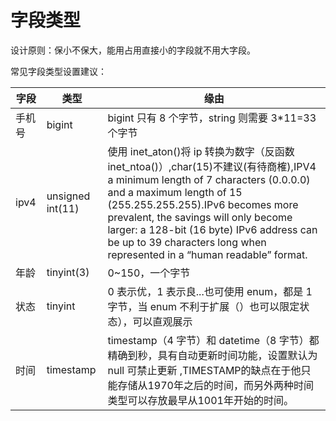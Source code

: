 # 字段类型

设计原则：保小不保大，能用占用直接小的字段就不用大字段。

常见字段类型设置建议：

| 字段   | 类型             | 缘由                                                                                                                                                                                                                                                                                                                                                           |
| ------ | ---------------- | -------------------------------------------------------------------------------------------------------------------------------------------------------------------------------------------------------------------------------------------------------------------------------------------------------------------------------------------------------------- |
| 手机号 | bigint           | bigint 只有 8 个字节，string 则需要 3\*11=33 个字节                                                                                                                                                                                                                                                                                                            |
| ipv4   | unsigned int(11) | 使用 inet_aton()将 ip 转换为数字（反函数 inet_ntoa()）,char(15)不建议(有待商榷),IPV4 a minimum length of 7 characters (0.0.0.0) and a maximum length of 15 (255.255.255.255).IPv6 becomes more prevalent, the savings will only become larger: a 128-bit (16 byte) IPv6 address can be up to 39 characters long when represented in a “human readable” format. |
| 年龄   | tinyint(3)       | 0~150，一个字节                                                                                                                                                                                                                                                                                                                                                |
| 状态   | tinyint          | 0 表示优，1 表示良...也可使用 enum，都是 1 字节，当 enum 不利于扩展（）也可以限定状态），可以直观展示                                                                                                                                                                                                                                                          |
| 时间   | timestamp        | timestamp（4 字节）和 datetime（8 字节）都精确到秒，具有自动更新时间功能，设置默认为 null 可禁止更新 ,TIMESTAMP的缺点在于他只能存储从1970年之后的时间，而另外两种时间类型可以存放最早从1001年开始的时间。                                                                                                                                                                                                                                                        |
